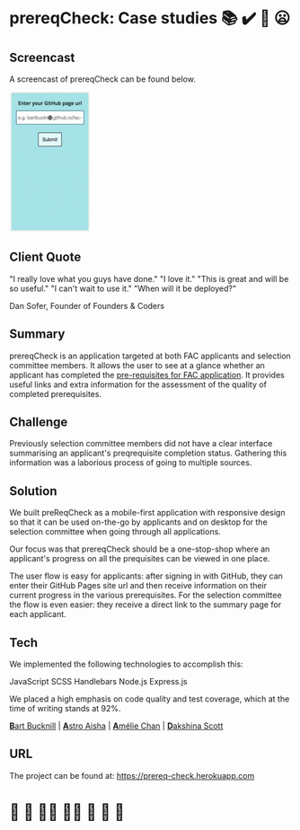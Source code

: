 # prereqCheck: Case studies :books: :heavy_check_mark: :toilet: :frowning:

## Screencast

A screencast of prereqCheck can be found below.

![prereqCheck screencast](assets/fac-app-user-flow.gif)

## Client Quote

"I really love what you guys have done."
"I love it."
"This is great and will be so useful."
"I can't wait to use it."
"When will it be deployed?"

Dan Sofer, Founder of Founders & Coders

## Summary

prereqCheck is an application targeted at both FAC applicants and selection committee members. It allows the user to see at a glance whether an applicant has completed the [pre-requisites for FAC application](https://foundersandcoders.com/apply/prerequisites/). It provides useful links and extra information for the assessment of the quality of completed prerequisites.

## Challenge

Previously selection committee members did not have a clear interface summarising an applicant's preqrequisite completion status. Gathering this information was a laborious process of going to multiple sources.

## Solution

We built preReqCheck as a mobile-first application with responsive design so that it can be used on-the-go by applicants and on desktop for the selection committee when going through all applications.

Our focus was that prereqCheck should be a one-stop-shop where an applicant's progress on all the prequisites can be viewed in one place.

The user flow is easy for applicants: after signing in with GitHub, they can enter their GitHub Pages site url and then receive information on their current progress in the various prerequisites. For the selection committee the flow is even easier: they receive a direct link to the summary page for each applicant.

## Tech

We implemented the following technologies to accomplish this:

JavaScript
SCSS
Handlebars
Node.js
Express.js

We placed a high emphasis on code quality and test coverage, which at the time of writing stands at 92%.

[**B**art Bucknill](https://github.com/BartBucknill) | [**A**stro Aisha](https://github.com/astroash) | [**A**mélie Chan](https://github.com/ameliejyc) | [**D**akshina Scott](https://github.com/dangerdak)

## URL

The project can be found at:
https://prereq-check.herokuapp.com

# :deciduous_tree: :cow2: :cow2::cow2: :cow2::cow2: :cow2: :cow2: :hankey:
